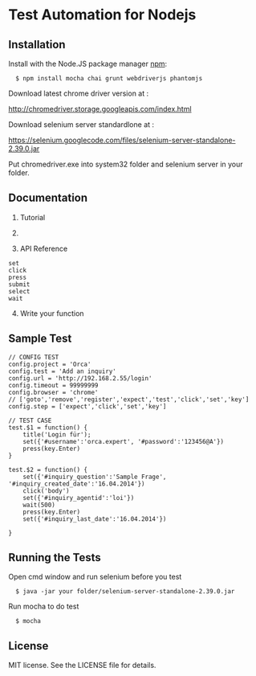 Test Automation for Nodejs
===============

## Installation

  Install with the Node.JS package manager [npm](http://npmjs.org/):

      $ npm install mocha chai grunt webdriverjs phantomjs
	  
  Download latest chrome driver version at :
  
  http://chromedriver.storage.googleapis.com/index.html
	  
  Download selenium server standardlone at :
  
  https://selenium.googlecode.com/files/selenium-server-standalone-2.39.0.jar
	  
  Put chromedriver.exe into system32 folder and selenium server in your folder.

## Documentation

  1. Tutorial 
  
  2.  
  
  3. API Reference
  
    set
	click
    press
    submit
	select
	wait	
  
  4. Write your function
   
  
## Sample Test
  
	// CONFIG TEST
	config.project = 'Orca'
	config.test = 'Add an inquiry'
	config.url = 'http://192.168.2.55/login'
	config.timeout = 99999999 
	config.browser = 'chrome'    
	// ['goto','remove','register','expect','test','click','set','key'] 
	config.step = ['expect','click','set','key']   
   
	// TEST CASE   
	test.$1 = function() {   
		title('Login für');       
		set({'#username':'orca.expert', '#password':'123456@A'}) 
		press(key.Enter)
	}  

	test.$2 = function() {
		set({'#inquiry_question':'Sample Frage', '#inquiry_created_date':'16.04.2014'})
		click('body')
		set({'#inquiry_agentid':'loi'}) 
		wait(500)
		press(key.Enter)
		set({'#inquiry_last_date':'16.04.2014'})
	
	}
  
  
  
## Running the Tests

  Open cmd window and run selenium before you test
	
	  $ java -jar your folder/selenium-server-standalone-2.39.0.jar
  
  Run mocha to do test
	
      $ mocha
 
## License
  MIT license. See the LICENSE file for details.